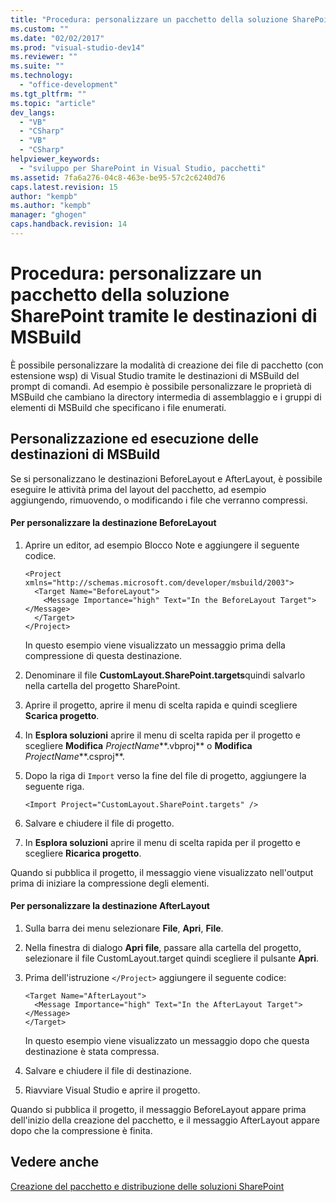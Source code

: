 ```yaml
---
title: "Procedura: personalizzare un pacchetto della soluzione SharePoint tramite le destinazioni di MSBuild | Microsoft Docs"
ms.custom: ""
ms.date: "02/02/2017"
ms.prod: "visual-studio-dev14"
ms.reviewer: ""
ms.suite: ""
ms.technology: 
  - "office-development"
ms.tgt_pltfrm: ""
ms.topic: "article"
dev_langs: 
  - "VB"
  - "CSharp"
  - "VB"
  - "CSharp"
helpviewer_keywords: 
  - "sviluppo per SharePoint in Visual Studio, pacchetti"
ms.assetid: 7fa6a276-04c8-463e-be95-57c2c6240d76
caps.latest.revision: 15
author: "kempb"
ms.author: "kempb"
manager: "ghogen"
caps.handback.revision: 14
---
```

# Procedura: personalizzare un pacchetto della soluzione SharePoint tramite le destinazioni di MSBuild
  È possibile personalizzare la modalità di creazione dei file di pacchetto \(con estensione wsp\) di Visual Studio tramite le destinazioni di MSBuild del prompt di comandi.  Ad esempio è possibile personalizzare le proprietà di MSBuild che cambiano la directory intermedia di assemblaggio e i gruppi di elementi di MSBuild che specificano i file enumerati.  
  
## Personalizzazione ed esecuzione delle destinazioni di MSBuild  
 Se si personalizzano le destinazioni BeforeLayout e AfterLayout, è possibile eseguire le attività prima del layout del pacchetto, ad esempio aggiungendo, rimuovendo, o modificando i file che verranno compressi.  
  
#### Per personalizzare la destinazione BeforeLayout  
  
1.  Aprire un editor, ad esempio Blocco Note e aggiungere il seguente codice.  
  
    ```  
    <Project xmlns="http://schemas.microsoft.com/developer/msbuild/2003">  
      <Target Name="BeforeLayout">  
        <Message Importance="high" Text="In the BeforeLayout Target"></Message>  
      </Target>  
    </Project>  
    ```  
  
     In questo esempio viene visualizzato un messaggio prima della compressione di questa destinazione.  
  
2.  Denominare il file **CustomLayout.SharePoint.targets**quindi salvarlo nella cartella del progetto SharePoint.  
  
3.  Aprire il progetto, aprire il menu di scelta rapida e quindi scegliere **Scarica progetto**.  
  
4.  In **Esplora soluzioni** aprire il menu di scelta rapida per il progetto e scegliere **Modifica** *ProjectName***.vbproj** o **Modifica** *ProjectName***.csproj**.  
  
5.  Dopo la riga di `Import` verso la fine del file di progetto, aggiungere la seguente riga.  
  
    ```  
    <Import Project="CustomLayout.SharePoint.targets" />  
    ```  
  
6.  Salvare e chiudere il file di progetto.  
  
7.  In **Esplora soluzioni** aprire il menu di scelta rapida per il progetto e scegliere **Ricarica progetto**.  
  
 Quando si pubblica il progetto, il messaggio viene visualizzato nell'output prima di iniziare la compressione degli elementi.  
  
#### Per personalizzare la destinazione AfterLayout  
  
1.  Sulla barra dei menu selezionare **File**, **Apri**, **File**.  
  
2.  Nella finestra di dialogo **Apri file**, passare alla cartella del progetto, selezionare il file CustomLayout.target quindi scegliere il pulsante **Apri**.  
  
3.  Prima dell'istruzione `</Project>` aggiungere il seguente codice:  
  
    ```  
    <Target Name="AfterLayout">  
      <Message Importance="high" Text="In the AfterLayout Target"></Message>  
    </Target>  
    ```  
  
     In questo esempio viene visualizzato un messaggio dopo che questa destinazione è stata compressa.  
  
4.  Salvare e chiudere il file di destinazione.  
  
5.  Riavviare Visual Studio e aprire il progetto.  
  
 Quando si pubblica il progetto, il messaggio BeforeLayout appare prima dell'inizio della creazione del pacchetto, e il messaggio AfterLayout appare dopo che la compressione è finita.  
  
## Vedere anche  
 [Creazione del pacchetto e distribuzione delle soluzioni SharePoint](../sharepoint/packaging-and-deploying-sharepoint-solutions.md)  
  
  